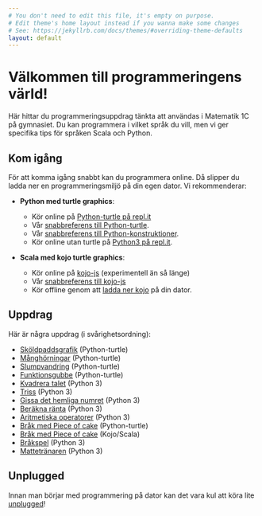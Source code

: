 ```yaml
---
# You don't need to edit this file, it's empty on purpose.
# Edit theme's home layout instead if you wanna make some changes
# See: https://jekyllrb.com/docs/themes/#overriding-theme-defaults
layout: default
---
```


# Välkommen till programmeringens värld!

Här hittar du programmeringsuppdrag tänkta att användas i Matematik 1C på gymnasiet. Du kan programmera i vilket språk du vill, men vi ger specifika tips för språken Scala och Python.

<!--
Om du inte har programmerat tidigare rekommenderar vi att du börjar med [Kojo/Scala](http://www.lth.se/programmera/).
-->

## Kom igång

För att komma igång snabbt kan du programmera online. Då slipper du ladda ner en programmeringsmiljö på din egen dator. Vi rekommenderar:

* **Python med turtle graphics**:
    * Kör online på [Python-turtle på repl.it](https://repl.it/languages/python_turtle)
    * Vår [snabbreferens till Python-turtle](programming/turtle-cheatsheet/python.md).
    * Vår [snabbreferens till Python-konstruktioner](programming/python/CHEATSHEET.md).
    * Kör online utan turtle på [Python3 på repl.it](https://repl.it/languages/python3).

* **Scala med kojo turtle graphics**:
    * Kör online på [kojo-js](http://kojojs.kogics.net/) (experimentell än så länge)
    * Vår [snabbreferens till kojo-js](programming/turtle-cheatsheet/scala.md)
    * Kör offline genom att [ladda ner kojo](http://www.lth.se/programmera/installera/) på din dator.


## Uppdrag

Här är några uppdrag (i svårighetsordning):

* [Sköldpaddsgrafik](exercises/turtle) (Python-turtle)
* [Månghörningar](exercises/back-to-start) (Python-turtle)
* [Slumpvandring](exercises/random-walk) (Python-turtle)
* [Funktionsgubbe](exercises/functional-strawman) (Python-turtle)
* [Kvadrera talet](exercises/square-the-number) (Python 3)
* [Triss](exercises/three-of-a-kind) (Python 3)
* [Gissa det hemliga numret](exercises/guess-the-secret-number/) (Python 3)
* [Beräkna ränta](exercises/interest-rates) (Python 3)
* [Aritmetiska operatorer](exercises/implement-arithmetic-operators) (Python 3)
* [Bråk med Piece of cake](exercises/piece-of-cake/python.md) (Python-turtle)
* [Bråk med Piece of cake](exercises/piece-of-cake/scala.md) (Kojo/Scala)
* [Bråkspel](exercises/fractions) (Python 3)
* [Mattetränaren](exercises/math-exerciser) (Python 3)

## Unplugged

Innan man börjar med programmering på dator kan det vara kul att köra lite [unplugged](exercises/unplugged)!
